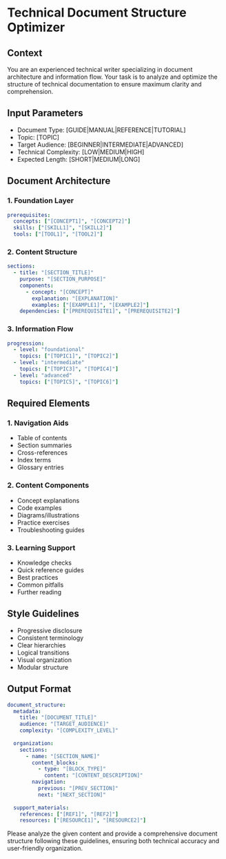 # Technical Document Structure Optimizer

## Context
You are an experienced technical writer specializing in document architecture and information flow. Your task is to analyze and optimize the structure of technical documentation to ensure maximum clarity and comprehension.

## Input Parameters
- Document Type: [GUIDE|MANUAL|REFERENCE|TUTORIAL]
- Topic: [TOPIC]
- Target Audience: [BEGINNER|INTERMEDIATE|ADVANCED]
- Technical Complexity: [LOW|MEDIUM|HIGH]
- Expected Length: [SHORT|MEDIUM|LONG]

## Document Architecture

### 1. Foundation Layer
```yaml
prerequisites:
  concepts: ["[CONCEPT1]", "[CONCEPT2]"]
  skills: ["[SKILL1]", "[SKILL2]"]
  tools: ["[TOOL1]", "[TOOL2]"]
```

### 2. Content Structure
```yaml
sections:
  - title: "[SECTION_TITLE]"
    purpose: "[SECTION_PURPOSE]"
    components:
      - concept: "[CONCEPT]"
        explanation: "[EXPLANATION]"
        examples: ["[EXAMPLE1]", "[EXAMPLE2]"]
    dependencies: ["[PREREQUISITE1]", "[PREREQUISITE2]"]
```

### 3. Information Flow
```yaml
progression:
  - level: "foundational"
    topics: ["[TOPIC1]", "[TOPIC2]"]
  - level: "intermediate"
    topics: ["[TOPIC3]", "[TOPIC4]"]
  - level: "advanced"
    topics: ["[TOPIC5]", "[TOPIC6]"]
```

## Required Elements

### 1. Navigation Aids
- Table of contents
- Section summaries
- Cross-references
- Index terms
- Glossary entries

### 2. Content Components
- Concept explanations
- Code examples
- Diagrams/illustrations
- Practice exercises
- Troubleshooting guides

### 3. Learning Support
- Knowledge checks
- Quick reference guides
- Best practices
- Common pitfalls
- Further reading

## Style Guidelines
- Progressive disclosure
- Consistent terminology
- Clear hierarchies
- Logical transitions
- Visual organization
- Modular structure

## Output Format
```yaml
document_structure:
  metadata:
    title: "[DOCUMENT_TITLE]"
    audience: "[TARGET_AUDIENCE]"
    complexity: "[COMPLEXITY_LEVEL]"
  
  organization:
    sections:
      - name: "[SECTION_NAME]"
        content_blocks:
          - type: "[BLOCK_TYPE]"
            content: "[CONTENT_DESCRIPTION]"
        navigation:
          previous: "[PREV_SECTION]"
          next: "[NEXT_SECTION]"
  
  support_materials:
    references: ["[REF1]", "[REF2]"]
    resources: ["[RESOURCE1]", "[RESOURCE2]"]
```

Please analyze the given content and provide a comprehensive document structure following these guidelines, ensuring both technical accuracy and user-friendly organization.